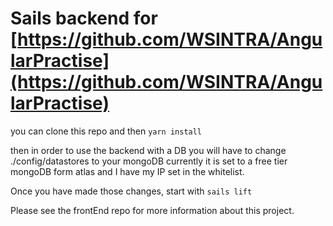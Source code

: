 # Sails backend for [https://github.com/WSINTRA/AngularPractise](https://github.com/WSINTRA/AngularPractise)

you can clone this repo and then
```yarn install```

then in order to use the backend with a DB you will have to change ./config/datastores to your mongoDB
currently it is set to a free tier mongoDB form atlas and I have my IP set in the whitelist.

Once you have made those changes, start with
```sails lift```

Please see the frontEnd repo for more information about this project.
